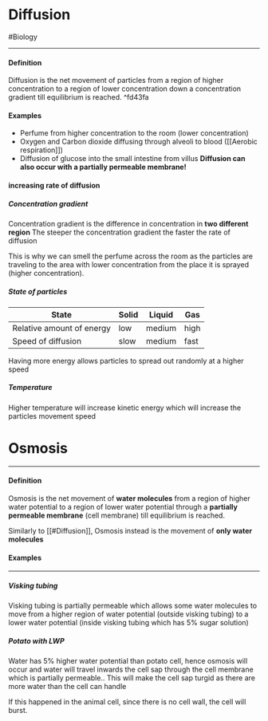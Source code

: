 # Diffusion
#Biology 
___

#### Definition
Diffusion is the net movement of particles from a region of higher concentration to a region of lower concentration down a concentration gradient till equilibrium is reached. ^fd43fa

#### Examples
- Perfume from higher concentration to the room (lower concentration)
- Oxygen and Carbon dioxide diffusing through alveoli to blood ([[Aerobic respiration]])
- Diffusion of glucose into the small intestine from villus
**Diffusion can also occur with a partially permeable membrane!**

#### increasing rate of diffusion
##### Concentration gradient
Concentration gradient is the difference in concentration in **two different region**
The steeper the concentration gradient the faster the rate of diffusion

This is why we can smell the perfume across the room as the particles are traveling to the area with lower concentration from the place it is sprayed (higher concentration).

##### State of particles
| State                     | Solid | Liquid | Gas  |
| ------------------------- | ----- | ------ | ---- |
| Relative amount of energy | low   | medium | high |
| Speed of diffusion        | slow  | medium | fast | 

Having more energy allows particles to spread out randomly at a higher speed

##### Temperature
Higher temperature will increase kinetic energy which will increase the particles movement speed


# Osmosis
---

#### Definition
Osmosis is the net movement of **water molecules** from a region of higher water potential to a region of lower water potential through  a **partially permeable membrane** (cell membrane) till equilibrium is reached. 

Similarly to [[#Diffusion]], Osmosis instead is the movement of **only water molecules**

#### Examples
___

##### Visking tubing
Visking tubing is partially permeable which allows some water molecules to move from a higher region of water potential (outside visking tubing) to a lower water potential (inside visking tubing which has 5% sugar solution)

##### Potato with LWP

Water has 5% higher water potential than potato cell, hence osmosis will occur and water will travel inwards the cell sap through the cell membrane which is partially permeable.. This will make the cell sap turgid as there are more water than the cell can handle

If this happened in the animal cell, since there is no cell wall, the cell will burst.
